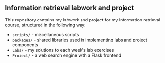 ## Information retrieval labwork and project

This repository contains my labwork and project for my Information retrieval course, structured in the following way:

- `scripts/` - miscellaneous scripts
- `packages/` - shared libraries used in implementing labs and project components
- `Labs/` - my solutions to each week's lab exercises
- `Proiect/` - a web search engine with a Flask frontend

